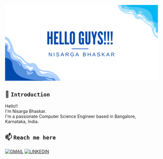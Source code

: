 <img src="github_banner.png" width="10000" height="250"/>
<!-- ![Banner](github_banner.gif) -->

## 👋 `Introduction`

Hello!!<br/>
I'm Nisarga Bhaskar.<br/>
I'm a passionate Computer Science Engineer based in Bangalore, Karnataka, India.
<br/> 

## 📫 `Reach me here`

[![GMAIL](https://img.shields.io/badge/Gmail-D14836?style=for-the-badge&logo=gmail&logoColor=white)](mailto:nisarga.bhaskar02@gmail.com)
[![LINKEDIN](https://img.shields.io/badge/LinkedIn-0077B5?style=for-the-badge&logo=linkedin&logoColor=white)](https://www.linkedin.com/in/nisargabhaskar/)
